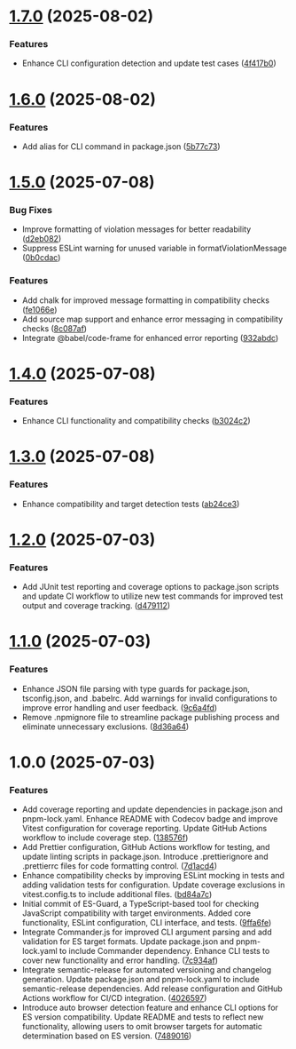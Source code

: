 # [1.7.0](https://github.com/mkayander/es-guard/compare/v1.6.0...v1.7.0) (2025-08-02)


### Features

* Enhance CLI configuration detection and update test cases ([4f417b0](https://github.com/mkayander/es-guard/commit/4f417b045b12776d814db4abcbc024b4e606f7ce))

# [1.6.0](https://github.com/mkayander/es-guard/compare/v1.5.0...v1.6.0) (2025-08-02)


### Features

* Add alias for CLI command in package.json ([5b77c73](https://github.com/mkayander/es-guard/commit/5b77c734a7ee68e8bc0b7f1983f8a4fd7e11ef89))

# [1.5.0](https://github.com/mkayander/es-guard/compare/v1.4.0...v1.5.0) (2025-07-08)


### Bug Fixes

* Improve formatting of violation messages for better readability ([d2eb082](https://github.com/mkayander/es-guard/commit/d2eb08232cddce87feb649b0131422769ab3abcd))
* Suppress ESLint warning for unused variable in formatViolationMessage ([0b0cdac](https://github.com/mkayander/es-guard/commit/0b0cdacab52090ec9aed9df9edd6b4cfea357a80))


### Features

* Add chalk for improved message formatting in compatibility checks ([fe1066e](https://github.com/mkayander/es-guard/commit/fe1066e9872ddf584797aa45268fa78dd5d6bd76))
* Add source map support and enhance error messaging in compatibility checks ([8c087af](https://github.com/mkayander/es-guard/commit/8c087af37172d09dbba50c9b3b201e8886d5d183))
* Integrate @babel/code-frame for enhanced error reporting ([932abdc](https://github.com/mkayander/es-guard/commit/932abdc785093118d8fb431cdbf1e2de07e12b36))

# [1.4.0](https://github.com/mkayander/es-guard/compare/v1.3.0...v1.4.0) (2025-07-08)


### Features

* Enhance CLI functionality and compatibility checks ([b3024c2](https://github.com/mkayander/es-guard/commit/b3024c2f17f0d3a4c94675c0bc86e8fc4b83fe88))

# [1.3.0](https://github.com/mkayander/es-guard/compare/v1.2.0...v1.3.0) (2025-07-08)


### Features

* Enhance compatibility and target detection tests ([ab24ce3](https://github.com/mkayander/es-guard/commit/ab24ce35a309441684bdb33ebf74235b6fd5e9ad))

# [1.2.0](https://github.com/mkayander/es-guard/compare/v1.1.0...v1.2.0) (2025-07-03)


### Features

* Add JUnit test reporting and coverage options to package.json scripts and update CI workflow to utilize new test commands for improved test output and coverage tracking. ([d479112](https://github.com/mkayander/es-guard/commit/d479112243d36b044bfe9bb011bd37e990fd7810))

# [1.1.0](https://github.com/mkayander/es-guard/compare/v1.0.0...v1.1.0) (2025-07-03)


### Features

* Enhance JSON file parsing with type guards for package.json, tsconfig.json, and .babelrc. Add warnings for invalid configurations to improve error handling and user feedback. ([9c6a4fd](https://github.com/mkayander/es-guard/commit/9c6a4fd56f41552fa7b752174d83b5983ecb705a))
* Remove .npmignore file to streamline package publishing process and eliminate unnecessary exclusions. ([8d36a64](https://github.com/mkayander/es-guard/commit/8d36a645816fadd9bbb0c7678d99db28ba44fc06))

# 1.0.0 (2025-07-03)


### Features

* Add coverage reporting and update dependencies in package.json and pnpm-lock.yaml. Enhance README with Codecov badge and improve Vitest configuration for coverage reporting. Update GitHub Actions workflow to include coverage step. ([138576f](https://github.com/mkayander/es-guard/commit/138576f197fd57043f60181e0b5c8db3cd0e51cd))
* Add Prettier configuration, GitHub Actions workflow for testing, and update linting scripts in package.json. Introduce .prettierignore and .prettierrc files for code formatting control. ([7d1acd4](https://github.com/mkayander/es-guard/commit/7d1acd49b428a1c61d399011509212df3ca683e1))
* Enhance compatibility checks by improving ESLint mocking in tests and adding validation tests for configuration. Update coverage exclusions in vitest.config.ts to include additional files. ([bd84a7c](https://github.com/mkayander/es-guard/commit/bd84a7c895db8f5be249b31f5f42670cf3d6d757))
* Initial commit of ES-Guard, a TypeScript-based tool for checking JavaScript compatibility with target environments. Added core functionality, ESLint configuration, CLI interface, and tests. ([9ffa6fe](https://github.com/mkayander/es-guard/commit/9ffa6fe174d7b5fb9a59e6976b710b59ef2829ae))
* Integrate Commander.js for improved CLI argument parsing and add validation for ES target formats. Update package.json and pnpm-lock.yaml to include Commander dependency. Enhance CLI tests to cover new functionality and error handling. ([7c934af](https://github.com/mkayander/es-guard/commit/7c934af2a512873a3ca5f303d0190d949ddae150))
* Integrate semantic-release for automated versioning and changelog generation. Update package.json and pnpm-lock.yaml to include semantic-release dependencies. Add release configuration and GitHub Actions workflow for CI/CD integration. ([4026597](https://github.com/mkayander/es-guard/commit/4026597371b6177f6cf4f7eb18d872f059d6dc1f))
* Introduce auto browser detection feature and enhance CLI options for ES version compatibility. Update README and tests to reflect new functionality, allowing users to omit browser targets for automatic determination based on ES version. ([7489016](https://github.com/mkayander/es-guard/commit/74890161fa9c45f8969f01c74b3b905ddcbe8fae))
